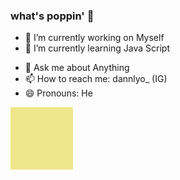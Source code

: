 ### what's poppin' 👻


- 🔭 I’m currently working on Myself
- 🌱 I’m currently learning Java Script
<!-- - 👯 I’m looking to collaborate on Anyone -->
<!-- - 🤔 I’m looking for help with ES6 -->
- 💬 Ask me about Anything
- 📫 How to reach me: dannlyo_ (IG)
- 😄 Pronouns: He
<!-- - ⚡ Fun fact: ...  -->
<div style="width: 100px;height: 100px;background: khaki;"></div>
